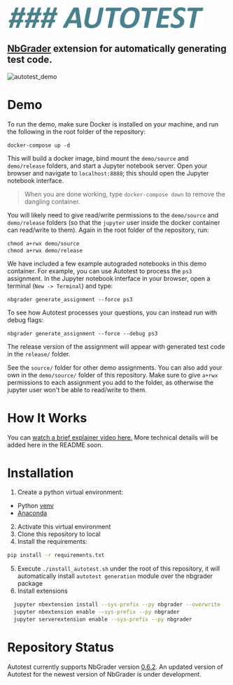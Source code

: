 <img src="docs/autotest.png" width="450"/> 

## [NbGrader](https://github.com/jupyter/nbgrader) extension for automatically generating test code.

![autotest_demo](https://user-images.githubusercontent.com/5981307/170394669-37f7f22b-00fd-441d-9a5e-f82761835f89.gif)


# Demo
To run the demo, make sure Docker is installed on your machine, and run the following
in the root folder of the repository:
```
docker-compose up -d
```
This will build a docker image, bind mount the `demo/source` and `demo/release` folders,
and start a Jupyter notebook server. Open your browser and navigate to `localhost:8888`; 
this should open the Jupyter notebook interface.

> When you are done working, type `docker-compose down` to remove the dangling container.

You will likely need to give read/write permissions to the `demo/source` and `demo/release` folders
(so that the `jupyter` user inside the docker container can read/write to them).
Again in the root folder of the repository, run:
```
chmod a+rwx demo/source
chmod a+rwx demo/release
```

We have included a few example autograded notebooks in this demo container.
For example, you can use Autotest to process the `ps3` assignment.
In the Jupyter notebook interface in your browser, open a terminal (`New -> Terminal`)
and type:
```
nbgrader generate_assignment --force ps3
```
To see how Autotest processes your questions, you can instead run with debug flags:
```
nbgrader generate_assignment --force --debug ps3
```
The release version of the assignment will appear with generated test code in the `release/` folder.

See the `source/` folder for other demo assignments. You can also add your own in the `demo/source/` folder 
of this repository. Make sure to give `a+rwx` permissions to each assignment you add to the folder, 
as otherwise the jupyter user won't be able to read/write to them.

# How It Works

You can [watch a brief explainer video here.](https://youtu.be/chdqmuul_0M) More technical details will be added here in the README soon.

# Installation
1. Create a python virtual environment:
  * Python [venv](https://docs.python.org/3/tutorial/venv.html)
  * [Anaconda](https://www.anaconda.com/)
2. Activate this virtual environment
3. Clone this repository to local
4. Install the requirements:
  ```bash
  pip install -r requirements.txt 
  ```
5. Execute `./install_autotest.sh` under the root of this repository, it will automatically install `autotest generation` module over the nbgrader package
6. Install extensions
  ```bash
    jupyter nbextension install --sys-prefix --py nbgrader --overwrite
    jupyter nbextension enable --sys-prefix --py nbgrader
    jupyter serverextension enable --sys-prefix --py nbgrader
  ```

# Repository Status
Autotest currently supports NbGrader version [0.6.2](https://pypi.org/project/nbgrader/).
An updated version of Autotest for the newest version of NbGrader is under development.
